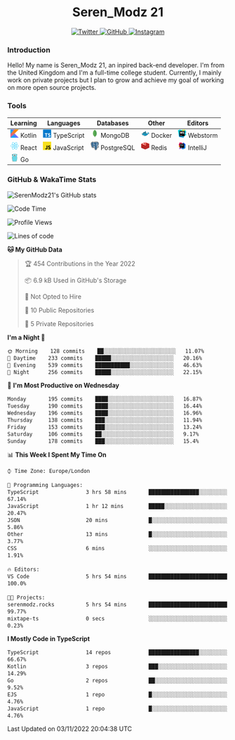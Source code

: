 <div align="center">
  <h1>Seren_Modz 21</h1>
  <a href="https://twitter.com/SerenModz21">
    <img alt="Twitter" src="https://img.shields.io/badge/twitter%20-%231DA1F2.svg?&style=for-the-badge&logo=Twitter&logoColor=white">
  </a>
  <a href="https://github.com/SerenModz21">
    <img alt="GitHub" src="https://img.shields.io/badge/github%20-%23121011.svg?&style=for-the-badge&logo=github&logoColor=white">
  </a>
  <a href="https://www.instagram.com/serenmodz21">
    <img alt="Instagram" src="https://img.shields.io/badge/instagram%20-%23E4405F.svg?&style=for-the-badge&logo=Instagram&logoColor=white">
  </a>
</div>

### Introduction

Hello! My name is Seren_Modz 21, an inpired back-end developer. I'm from the United Kingdom and I'm a full-time college student. Currently, I mainly work on private projects but I plan to grow and achieve my goal of working on more open source projects. 

### Tools

 **Learning**                                        | **Languages**                                               | **Databases**                                               | **Other**                                           | **Editors**                                                  
-----------------------------------------------------|-------------------------------------------------------------|-------------------------------------------------------------|-----------------------------------------------------|--------------------------------------------------------------
 <img width="19px" src="./assets/kotlin.svg"> Kotlin | <img width="19px" src="./assets/typescript.svg"> TypeScript | <img width="19px" src="./assets/mongodb.svg"> MongoDB       | <img width="19px" src="./assets/docker.svg"> Docker | <img width="19px" src="./assets/webstorm.svg"> Webstorm      
 <img width="19px" src="./assets/react.svg"> React   | <img width="19px" src="./assets/javascript.svg"> JavaScript | <img width="19px" src="./assets/postgresql.svg"> PostgreSQL | <img width="19px" src="./assets/redis.svg"> Redis   | <img width="19px" src="./assets/intellij-idea.svg"> IntelliJ
 <img width="19px" src="./assets/go.svg"> Go         |                                                             |                                                             |                                                     |                                                                                                               

### GitHub & WakaTime Stats

![SerenModz21's GitHub stats](https://github-readme-stats.vercel.app/api?username=SerenModz21&show_icons=true&theme=dark)

<!--START_SECTION:waka-->
![Code Time](http://img.shields.io/badge/Code%20Time-1%2C591%20hrs%2051%20mins-blue)

![Profile Views](http://img.shields.io/badge/Profile%20Views-5-blue)

![Lines of code](https://img.shields.io/badge/From%20Hello%20World%20I%27ve%20Written-15%20Thousand%20lines%20of%20code-blue)

**🐱 My GitHub Data** 

> 🏆 454 Contributions in the Year 2022
 > 
> 📦 6.9 kB Used in GitHub's Storage 
 > 
> 🚫 Not Opted to Hire
 > 
> 📜 10 Public Repositories 
 > 
> 🔑 5 Private Repositories  
 > 
**I'm a Night 🦉** 

```text
🌞 Morning    128 commits    ██░░░░░░░░░░░░░░░░░░░░░░░   11.07% 
🌆 Daytime    233 commits    █████░░░░░░░░░░░░░░░░░░░░   20.16% 
🌃 Evening    539 commits    ███████████░░░░░░░░░░░░░░   46.63% 
🌙 Night      256 commits    █████░░░░░░░░░░░░░░░░░░░░   22.15%

```
📅 **I'm Most Productive on Wednesday** 

```text
Monday       195 commits    ████░░░░░░░░░░░░░░░░░░░░░   16.87% 
Tuesday      190 commits    ████░░░░░░░░░░░░░░░░░░░░░   16.44% 
Wednesday    196 commits    ████░░░░░░░░░░░░░░░░░░░░░   16.96% 
Thursday     138 commits    ███░░░░░░░░░░░░░░░░░░░░░░   11.94% 
Friday       153 commits    ███░░░░░░░░░░░░░░░░░░░░░░   13.24% 
Saturday     106 commits    ██░░░░░░░░░░░░░░░░░░░░░░░   9.17% 
Sunday       178 commits    ███░░░░░░░░░░░░░░░░░░░░░░   15.4%

```


📊 **This Week I Spent My Time On** 

```text
⌚︎ Time Zone: Europe/London

💬 Programming Languages: 
TypeScript               3 hrs 58 mins       ████████████████░░░░░░░░░   67.14% 
JavaScript               1 hr 12 mins        █████░░░░░░░░░░░░░░░░░░░░   20.47% 
JSON                     20 mins             █░░░░░░░░░░░░░░░░░░░░░░░░   5.86% 
Other                    13 mins             █░░░░░░░░░░░░░░░░░░░░░░░░   3.77% 
CSS                      6 mins              ░░░░░░░░░░░░░░░░░░░░░░░░░   1.91%

🔥 Editors: 
VS Code                  5 hrs 54 mins       █████████████████████████   100.0%

🐱‍💻 Projects: 
serenmodz.rocks          5 hrs 54 mins       █████████████████████████   99.77% 
mixtape-ts               0 secs              ░░░░░░░░░░░░░░░░░░░░░░░░░   0.23%

```

**I Mostly Code in TypeScript** 

```text
TypeScript               14 repos            ████████████████░░░░░░░░░   66.67% 
Kotlin                   3 repos             ███░░░░░░░░░░░░░░░░░░░░░░   14.29% 
Go                       2 repos             ██░░░░░░░░░░░░░░░░░░░░░░░   9.52% 
EJS                      1 repo              █░░░░░░░░░░░░░░░░░░░░░░░░   4.76% 
JavaScript               1 repo              █░░░░░░░░░░░░░░░░░░░░░░░░   4.76%

```



 Last Updated on 03/11/2022 20:04:38 UTC
<!--END_SECTION:waka-->
